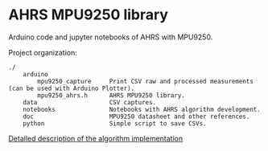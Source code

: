 # AHRS MPU9250 library

Arduino code and jupyter notebooks of AHRS with MPU9250.

Project organization:

~~~
./
	arduino 	
		mpu9250_capture		Print CSV raw and processed measurements (can be used with Arduino Plotter).
		mpu9250_ahrs.h      AHRS MPU9250 library.
	data 					CSV captures.
	notebooks				Notebooks with AHRS algorithm development.
	doc						MPU9250 datasheet and other references.
	python					Simple script to save CSVs.
~~~

[Detailed description of the algorithm implementation](notebooks/01%20-%20BasicAHRS.ipynb)